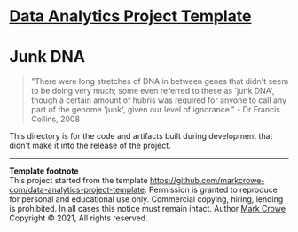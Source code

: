 # [Data Analytics Project Template](./../../../)

# Junk DNA
> "There were long stretches of DNA in between genes that didn't seem to be doing very much; some even referred to these as 'junk DNA', though a certain amount of hubris was required for anyone to call any part of the genome 'junk', given our level of ignorance." - Dr Francis Collins, 2008

This directory is for the code and artifacts built during development that didn't make it into the release of the project.

---
**Template footnote**  
This project started from the template <https://github.com/markcrowe-com/data-analytics-project-template>. Permission is granted to reproduce for personal and educational use only. Commercial copying, hiring, lending is prohibited. In all cases this notice must remain intact. Author [Mark Crowe](https://github.com/markcrowe-com/) Copyright &copy; 2021, All rights reserved.